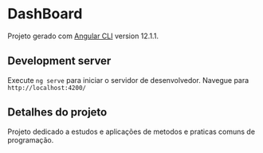 # DashBoard

Projeto gerado com [Angular CLI](https://github.com/angular/angular-cli) version 12.1.1.

## Development server

Execute `ng serve` para iniciar o servidor de desenvolvedor. Navegue para `http://localhost:4200/`

## Detalhes do projeto

Projeto dedicado a estudos e aplicações de metodos e praticas comuns de programação.

